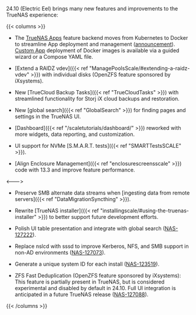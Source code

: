 &NewLine;

24.10 (Electric Eel) brings many new features and improvements to the TrueNAS experience:

{{< columns >}}
* The [TrueNAS Apps](https://apps.truenas.com/) feature backend moves from Kubernetes to Docker to streamline App deployment and management ([announcement](https://forums.truenas.com/t/the-future-of-electric-eel-and-apps/5409)). [Custom App](https://apps.truenas.com/managing-apps/installing-custom-apps/) deployment of Docker images is available via a guided wizard or a Compose YAML file.

* [Extend a RAIDZ vdev]({{< ref "ManagePoolsScale/#extending-a-raidz-vdev" >}}) with individual disks (OpenZFS feature sponsored by iXsystems).

* New [TrueCloud Backup Tasks]({{< ref "TrueCloudTasks" >}}) with streamlined functionality for Storj iX cloud backups and restoration.

* New [global search]({{< ref "GlobalSearch" >}}) for finding pages and settings in the TrueNAS UI.

* [Dashboard]({{< ref "/scaletutorials/dashboard/" >}}) reworked with more widgets, data reporting, and customization.

* UI support for NVMe [S.M.A.R.T. tests]({{< ref "SMARTTestsSCALE" >}}).

* [Align Enclosure Management]({{< ref "enclosurescreensscale" >}}) code with 13.3 and improve feature performance.

<--->

* Preserve SMB alternate data streams when [ingesting data from remote servers]({{< ref "DataMigrationSyncthing" >}}).

* Rewrite [TrueNAS installer]({{< ref "installingscale/#using-the-truenas-installer" >}}) to better support future development efforts.

* Polish UI table presentation and integrate with global search ([NAS-127222](https://ixsystems.atlassian.net/browse/NAS-127222)).

* Replace nslcd with sssd to improve Kerberos, NFS, and SMB support in non-AD environments ([NAS-127073](https://ixsystems.atlassian.net/browse/NAS-127073)).

* Generate a unique system ID for each install ([NAS-123519](https://ixsystems.atlassian.net/browse/NAS-123519)).

* ZFS Fast Deduplication (OpenZFS feature sponsored by iXsystems): This feature is partially present in TrueNAS, but is considered experimental and disabled by default in 24.10. Full UI integration is anticipated in a future TrueNAS release ([NAS-127088](https://ixsystems.atlassian.net/browse/NAS-127088)).

{{< /columns >}}
